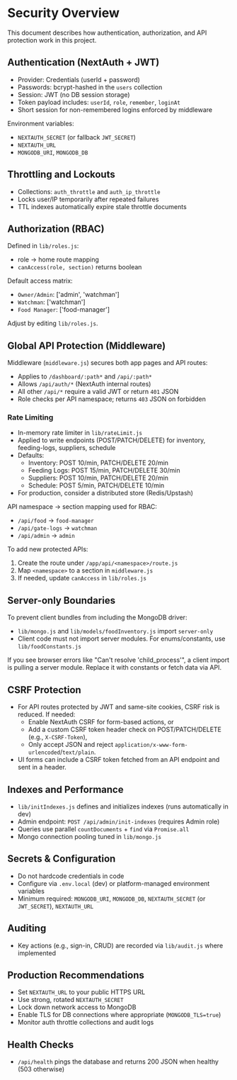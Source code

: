 # Security Overview

This document describes how authentication, authorization, and API protection work in this project.

## Authentication (NextAuth + JWT)
- Provider: Credentials (userId + password)
- Passwords: bcrypt-hashed in the `users` collection
- Session: JWT (no DB session storage)
- Token payload includes: `userId`, `role`, `remember`, `loginAt`
- Short session for non-remembered logins enforced by middleware

Environment variables:
- `NEXTAUTH_SECRET` (or fallback `JWT_SECRET`)
- `NEXTAUTH_URL`
- `MONGODB_URI`, `MONGODB_DB`

## Throttling and Lockouts
- Collections: `auth_throttle` and `auth_ip_throttle`
- Locks user/IP temporarily after repeated failures
- TTL indexes automatically expire stale throttle documents

## Authorization (RBAC)
Defined in `lib/roles.js`:
- role → home route mapping
- `canAccess(role, section)` returns boolean

Default access matrix:
- `Owner/Admin`: ['admin', 'watchman']
- `Watchman`: ['watchman']
- `Food Manager`: ['food-manager']

Adjust by editing `lib/roles.js`.

## Global API Protection (Middleware)
Middleware (`middleware.js`) secures both app pages and API routes:
- Applies to `/dashboard/:path*` and `/api/:path*`
- Allows `/api/auth/*` (NextAuth internal routes)
- All other `/api/*` require a valid JWT or return `401` JSON
- Role checks per API namespace; returns `403` JSON on forbidden

### Rate Limiting
- In-memory rate limiter in `lib/rateLimit.js`
- Applied to write endpoints (POST/PATCH/DELETE) for inventory, feeding-logs, suppliers, schedule
- Defaults:
  - Inventory: POST 10/min, PATCH/DELETE 20/min
  - Feeding Logs: POST 15/min, PATCH/DELETE 30/min
  - Suppliers: POST 10/min, PATCH/DELETE 20/min
  - Schedule: POST 5/min, PATCH/DELETE 10/min
- For production, consider a distributed store (Redis/Upstash)

API namespace → section mapping used for RBAC:
- `/api/food` → `food-manager`
- `/api/gate-logs` → `watchman`
- `/api/admin` → `admin`

To add new protected APIs:
1) Create the route under `/app/api/<namespace>/route.js`
2) Map `<namespace>` to a section in `middleware.js`
3) If needed, update `canAccess` in `lib/roles.js`

## Server-only Boundaries
To prevent client bundles from including the MongoDB driver:
- `lib/mongo.js` and `lib/models/foodInventory.js` import `server-only`
- Client code must not import server modules. For enums/constants, use `lib/foodConstants.js`

If you see browser errors like "Can't resolve 'child_process'", a client import is pulling a server module. Replace it with constants or fetch data via API.

## CSRF Protection
- For API routes protected by JWT and same-site cookies, CSRF risk is reduced. If needed:
  - Enable NextAuth CSRF for form-based actions, or
  - Add a custom CSRF token header check on POST/PATCH/DELETE (e.g., `X-CSRF-Token`),
  - Only accept JSON and reject `application/x-www-form-urlencoded`/`text/plain`.
- UI forms can include a CSRF token fetched from an API endpoint and sent in a header.

## Indexes and Performance
- `lib/initIndexes.js` defines and initializes indexes (runs automatically in dev)
- Admin endpoint: `POST /api/admin/init-indexes` (requires Admin role)
- Queries use parallel `countDocuments` + `find` via `Promise.all`
- Mongo connection pooling tuned in `lib/mongo.js`

## Secrets & Configuration
- Do not hardcode credentials in code
- Configure via `.env.local` (dev) or platform-managed environment variables
- Minimum required: `MONGODB_URI`, `MONGODB_DB`, `NEXTAUTH_SECRET` (or `JWT_SECRET`), `NEXTAUTH_URL`

## Auditing
- Key actions (e.g., sign-in, CRUD) are recorded via `lib/audit.js` where implemented

## Production Recommendations
- Set `NEXTAUTH_URL` to your public HTTPS URL
- Use strong, rotated `NEXTAUTH_SECRET`
- Lock down network access to MongoDB
- Enable TLS for DB connections where appropriate (`MONGODB_TLS=true`)
- Monitor auth throttle collections and audit logs

## Health Checks
- `/api/health` pings the database and returns 200 JSON when healthy (503 otherwise)
